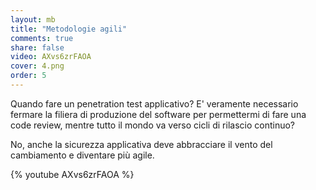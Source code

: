 ```yaml
---
layout: mb
title: "Metodologie agili"
comments: true
share: false
video: AXvs6zrFAOA
cover: 4.png
order: 5
---
```


Quando fare un penetration test applicativo? E' veramente necessario fermare la
filiera di produzione del software per permettermi di fare una code review,
mentre tutto il mondo va verso cicli di rilascio continuo?

No, anche la sicurezza applicativa deve abbracciare il vento del cambiamento e
diventare più agile.

{% youtube AXvs6zrFAOA %}

